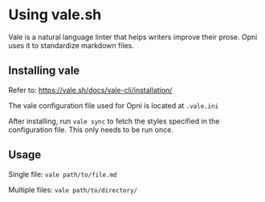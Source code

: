 # Using vale.sh

Vale is a natural language linter that helps writers improve their prose. Opni uses it to standardize markdown files.

## Installing vale
Refer to: https://vale.sh/docs/vale-cli/installation/

The vale configuration file used for Opni is located at `.vale.ini`

After installing, run `vale sync` to fetch the styles specified in the configuration file. This only needs to be run once.

## Usage

Single file:
`vale path/to/file.md`

Multiple files:
`vale path/to/directory/`
